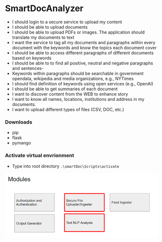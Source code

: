 # SmartDocAnalyzer

- I should login to a secure service to upload my content
- I should be able to upload documents
- I should be able to upload PDFs or images.  The application should translate my documents to text
- I want the service to tag all my documents and paragraphs within every document with the keywords and know the topics each document cover
- I should be able to access different paragraphs of different documents based on keywords
- I should be able to to find all positive, neutral and negative paragraphs and sentences- 
- Keywords within paragraphs should be searchable in government opendata, wikipedia and media organizations, e.g., NYTimes
- I should find definition of keywords using open services (e.g., OpenAI)
- I should be able to get summaries of each document
- I want to discover content from the WEB to enhance story
- I want to know all names, locations, institutions and address in my documents.
- I want to upload different types of files (CSV, DOC, etc.)

### Downloads
- pip
- flask
- pymango

### Activate virtual envrionment
- Type into root directory
`.\smartDoc\Scripts\activate`

![blocks](images/blocks.png)
